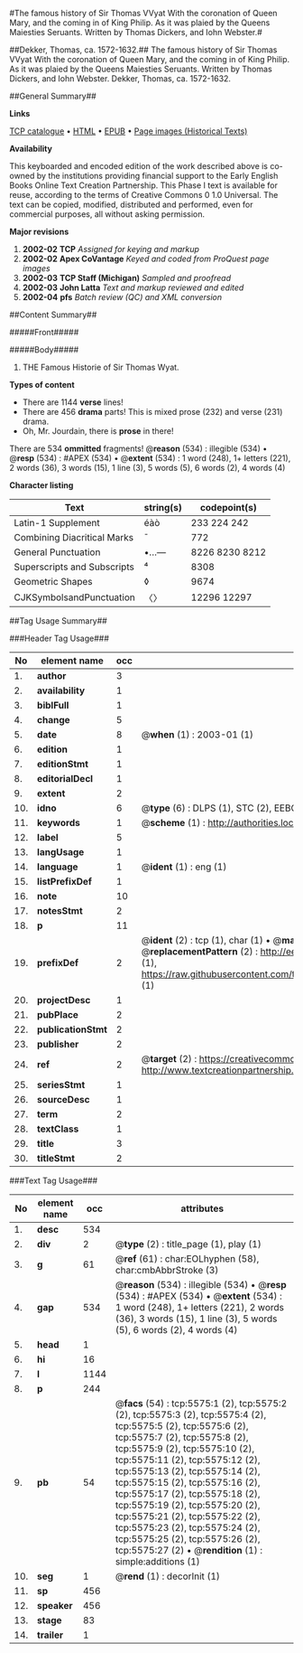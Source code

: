 #The famous history of Sir Thomas VVyat With the coronation of Queen Mary, and the coming in of King Philip. As it was plaied by the Queens Maiesties Seruants. Written by Thomas Dickers, and Iohn Webster.#

##Dekker, Thomas, ca. 1572-1632.##
The famous history of Sir Thomas VVyat With the coronation of Queen Mary, and the coming in of King Philip. As it was plaied by the Queens Maiesties Seruants. Written by Thomas Dickers, and Iohn Webster.
Dekker, Thomas, ca. 1572-1632.

##General Summary##

**Links**

[TCP catalogue](http://www.ota.ox.ac.uk/tcp/)  • 
[HTML](http://tei.it.ox.ac.uk/tcp/Texts-HTML/free/A20/A20096.html)  • 
[EPUB](http://tei.it.ox.ac.uk/tcp/Texts-EPUB/free/A20/A20096.epub) • 
[Page images (Historical Texts)](https://data.historicaltexts.jisc.ac.uk/view?pubId=eebo-99841018e&pageId=eebo-99841018e-5575-1)

**Availability**

This keyboarded and encoded edition of the
	       work described above is co-owned by the institutions
	       providing financial support to the Early English Books
	       Online Text Creation Partnership. This Phase I text is
	       available for reuse, according to the terms of Creative
	       Commons 0 1.0 Universal. The text can be copied,
	       modified, distributed and performed, even for
	       commercial purposes, all without asking permission.

**Major revisions**

1. __2002-02__ __TCP__ *Assigned for keying and markup*
1. __2002-02__ __Apex CoVantage__ *Keyed and coded from ProQuest page images*
1. __2002-03__ __TCP Staff (Michigan)__ *Sampled and proofread*
1. __2002-03__ __John Latta__ *Text and markup reviewed and edited*
1. __2002-04__ __pfs__ *Batch review (QC) and XML conversion*

##Content Summary##

#####Front#####

#####Body#####

1. THE Famous Historie of Sir Thomas Wyat.

**Types of content**

  * There are 1144 **verse** lines!
  * There are 456 **drama** parts! This is mixed prose (232) and verse (231) drama.
  * Oh, Mr. Jourdain, there is **prose** in there!

There are 534 **ommitted** fragments! 
 @__reason__ (534) : illegible (534)  •  @__resp__ (534) : #APEX (534)  •  @__extent__ (534) : 1 word (248), 1+ letters (221), 2 words (36), 3 words (15), 1 line (3), 5 words (5), 6 words (2), 4 words (4)

**Character listing**


|Text|string(s)|codepoint(s)|
|---|---|---|
|Latin-1 Supplement|éàò|233 224 242|
|Combining             Diacritical Marks|̄|772|
|General Punctuation|•…—|8226 8230 8212|
|Superscripts             and Subscripts|⁴|8308|
|Geometric Shapes|◊|9674|
|CJKSymbolsandPunctuation|〈〉|12296 12297|

##Tag Usage Summary##

###Header Tag Usage###

|No|element name|occ|attributes|
|---|---|---|---|
|1.|__author__|3||
|2.|__availability__|1||
|3.|__biblFull__|1||
|4.|__change__|5||
|5.|__date__|8| @__when__ (1) : 2003-01 (1)|
|6.|__edition__|1||
|7.|__editionStmt__|1||
|8.|__editorialDecl__|1||
|9.|__extent__|2||
|10.|__idno__|6| @__type__ (6) : DLPS (1), STC (2), EEBO-CITATION (1), PROQUEST (1), VID (1)|
|11.|__keywords__|1| @__scheme__ (1) : http://authorities.loc.gov/ (1)|
|12.|__label__|5||
|13.|__langUsage__|1||
|14.|__language__|1| @__ident__ (1) : eng (1)|
|15.|__listPrefixDef__|1||
|16.|__note__|10||
|17.|__notesStmt__|2||
|18.|__p__|11||
|19.|__prefixDef__|2| @__ident__ (2) : tcp (1), char (1)  •  @__matchPattern__ (2) : ([0-9\-]+):([0-9IVX]+) (1), (.+) (1)  •  @__replacementPattern__ (2) : http://eebo.chadwyck.com/downloadtiff?vid=$1&page=$2 (1), https://raw.githubusercontent.com/textcreationpartnership/Texts/master/tcpchars.xml#$1 (1)|
|20.|__projectDesc__|1||
|21.|__pubPlace__|2||
|22.|__publicationStmt__|2||
|23.|__publisher__|2||
|24.|__ref__|2| @__target__ (2) : https://creativecommons.org/publicdomain/zero/1.0/ (1), http://www.textcreationpartnership.org/docs/. (1)|
|25.|__seriesStmt__|1||
|26.|__sourceDesc__|1||
|27.|__term__|2||
|28.|__textClass__|1||
|29.|__title__|3||
|30.|__titleStmt__|2||


###Text Tag Usage###

|No|element name|occ|attributes|
|---|---|---|---|
|1.|__desc__|534||
|2.|__div__|2| @__type__ (2) : title_page (1), play (1)|
|3.|__g__|61| @__ref__ (61) : char:EOLhyphen (58), char:cmbAbbrStroke (3)|
|4.|__gap__|534| @__reason__ (534) : illegible (534)  •  @__resp__ (534) : #APEX (534)  •  @__extent__ (534) : 1 word (248), 1+ letters (221), 2 words (36), 3 words (15), 1 line (3), 5 words (5), 6 words (2), 4 words (4)|
|5.|__head__|1||
|6.|__hi__|16||
|7.|__l__|1144||
|8.|__p__|244||
|9.|__pb__|54| @__facs__ (54) : tcp:5575:1 (2), tcp:5575:2 (2), tcp:5575:3 (2), tcp:5575:4 (2), tcp:5575:5 (2), tcp:5575:6 (2), tcp:5575:7 (2), tcp:5575:8 (2), tcp:5575:9 (2), tcp:5575:10 (2), tcp:5575:11 (2), tcp:5575:12 (2), tcp:5575:13 (2), tcp:5575:14 (2), tcp:5575:15 (2), tcp:5575:16 (2), tcp:5575:17 (2), tcp:5575:18 (2), tcp:5575:19 (2), tcp:5575:20 (2), tcp:5575:21 (2), tcp:5575:22 (2), tcp:5575:23 (2), tcp:5575:24 (2), tcp:5575:25 (2), tcp:5575:26 (2), tcp:5575:27 (2)  •  @__rendition__ (1) : simple:additions (1)|
|10.|__seg__|1| @__rend__ (1) : decorInit (1)|
|11.|__sp__|456||
|12.|__speaker__|456||
|13.|__stage__|83||
|14.|__trailer__|1||

